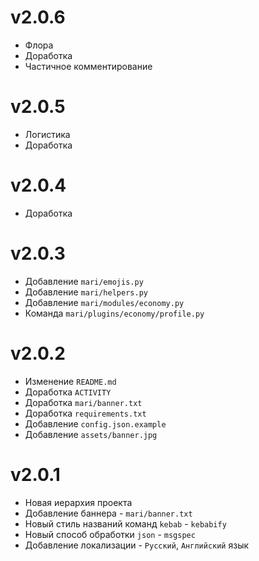 # v2.0.6
- Флора
- Доработка
- Частичное комментирование
# v2.0.5
- Логистика
- Доработка
# v2.0.4
- Доработка
# v2.0.3
- Добавление `mari/emojis.py`
- Добавление `mari/helpers.py`
- Добавление `mari/modules/economy.py`
- Команда `mari/plugins/economy/profile.py`
# v2.0.2
- Изменение `README.md`
- Доработка `ACTIVITY`
- Доработка `mari/banner.txt`
- Доработка `requirements.txt`
- Добавление `config.json.example`
- Добавление `assets/banner.jpg`
# v2.0.1
- Новая иерархия проекта
- Добавление баннера - `mari/banner.txt`
- Новый стиль названий команд `kebab` - `kebabify`
- Новый способ обработки `json` - `msgspec`
- Добавление локализации - `Русский`, `Английский` язык